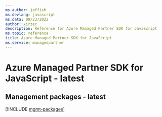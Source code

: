 ```yaml
---
ms.author: jeffish
ms.devlang: javascript
ms.data: 09/23/2022
author: xirzec
description: Reference for Azure Managed Partner SDK for JavaScript
ms.topic: reference
title: Azure Managed Partner SDK for JavaScript
ms.service: managedpartner
---
```

# Azure Managed Partner SDK for JavaScript - latest

## Management packages - latest
[!INCLUDE [mgmt-packages](managed-partner-mgmt-index.md)]